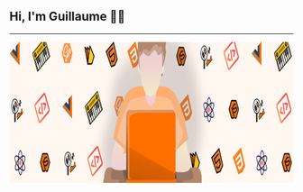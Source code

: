 ## Hi, I'm Guillaume 🙋‍♂️
----
<img align="left" alt="Working man with developments tools and languages, music and stocks icons" width="1920px" height="250px" src="./assets/Front_panel_github.jpg" />
